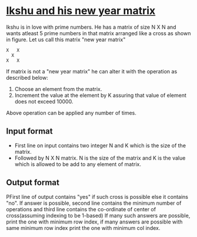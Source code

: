 # [Ikshu and his new year matrix][link]

Ikshu is in love with prime numbers. He has a matrix of size N X N and wants atleast 5 prime numbers in that matrix arranged like a cross as shown in figure. Let us call this matrix "new year matrix"

    X   X
      X
    X   X

If matrix is not a "new year matrix" he can alter it with the operation as described below:

1. Choose an element from the matrix.
2. Increment the value at the element by K assuring that value of element does not exceed 10000.

Above operation can be applied any number of times.

## Input format

- First line on input contains two integer N and K which is the size of the matrix.
- Followed by N X N matrix. N is the size of the matrix and K is the value which is allowed to be add to any element of matrix.

## Output format

PFirst line of output contains "yes" if such cross is possible else it contains "no". If answer is possible, second line contains the minimum number of operations and third line contains the co-ordinate of center of cross(assuming indexing to be 1-based) If many such answers are possible, print the one with minimum row index, if many answers are possible with same minimum row index print the one with minimum col index.

[link]: https://www.hackerearth.com/practice/algorithms/dynamic-programming/introduction-to-dynamic-programming-1/practice-problems/algorithm/ikshu-and-his-new-year-matrix/
